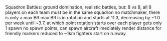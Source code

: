 Squadron Battles:
ground domination, realistic battles, but:
	8 vs 8, all 8 players on each team must be in the same squadron
	no matchmaker, there is only a max BR
		max BR is in rotation and starts at 11.3, decreasing by ~1.0 per week until ~3.7, at which point rotation starts over
	each player gets only 1 spawn
	no spawn points, can spawn aircraft imediately
	render distance for friendly markers reduced to ~1km
	fighters start on runway
	